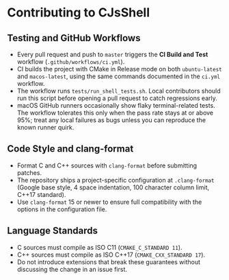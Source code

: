 # Contributing to CJsShell

## Testing and GitHub Workflows
- Every pull request and push to `master` triggers the **CI Build and Test** workflow (`.github/workflows/ci.yml`).
- CI builds the project with CMake in Release mode on both `ubuntu-latest` and `macos-latest`, using the same commands documented in the `ci.yml` workflow.
- The workflow runs `tests/run_shell_tests.sh`. Local contributors should run this script before opening a pull request to catch regressions early.
- macOS GitHub runners occasionally show flaky terminal-related tests. The workflow tolerates this only when the pass rate stays at or above 95%; treat any local failures as bugs unless you can reproduce the known runner quirk.

## Code Style and clang-format
- Format C and C++ sources with `clang-format` before submitting patches.
- The repository ships a project-specific configuration at `.clang-format` (Google base style, 4 space indentation, 100 character column limit, C++17 standard).
- Use `clang-format` 15 or newer to ensure full compatibility with the options in the configuration file.

## Language Standards
- C sources must compile as ISO C11 (`CMAKE_C_STANDARD 11`).
- C++ sources must compile as ISO C++17 (`CMAKE_CXX_STANDARD 17`).
- Do not introduce extensions that break these guarantees without discussing the change in an issue first.
